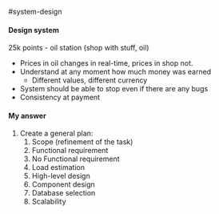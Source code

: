 #system-design
#### Design system
25k points - oil station (shop with stuff, oil) 
* Prices in oil changes in real-time, prices in shop not. 
* Understand at any moment how much money was earned
	* Different values, different currency
* System should be able to stop even if there are any bugs
* Consistency at payment

#### My answer
1. Create a general plan:
	1. Scope (refinement of the task)
	2. Functional requirement
	3. No Functional requirement
	4. Load estimation
	5. High-level design
	6. Component design
	7. Database selection
	8. Scalability